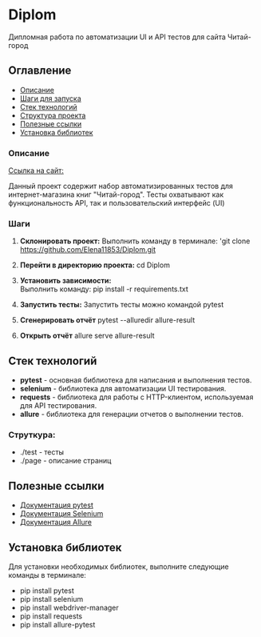 # Diplom
Дипломная работа по автоматизации UI и API тестов для сайта Читай-город

## Оглавление
- [Описание](#описание)
- [Шаги для запуска](#шаги-для-запуска)
- [Стек технологий](#стек-технологий)
- [Структура проекта](#структура-проекта)
- [Полезные ссылки](#полезные-ссылки)
- [Установка библиотек](#установка-библиотек)

### Описание
   [Ссылка на сайт:](https://www.chitai-gorod.ru/) 

   Данный проект содержит набор автоматизированных тестов для интернет-магазина книг "Читай-город". 
   Тесты охватывают как функциональность API, так и пользовательский интерфейс (UI)
   
### Шаги
1. **Склонировать проект:** 
    Выполнить команду в терминале: 'git clone https://github.com/Elena11853/Diplom.git

2. **Перейти в директорию проекта:**
        cd Diplom

3. **Установить зависимости:**  
   Выполнить команду:
   pip install -r requirements.txt

4. **Запустить тесты:** 
    Запустить тесты можно командой pytest

5. **Сгенерировать отчёт**
   pytest --alluredir allure-result

6. **Открыть отчёт**
   allure serve allure-result

## Стек технологий
- **pytest** - основная библиотека для написания и выполнения тестов.
- **selenium** - библиотека для автоматизации UI тестирования.
- **requests** - библиотека для работы с HTTP-клиентом, используемая для API тестирования.
- **allure** - библиотека для генерации отчетов о выполнении тестов.

### Струткура:
- ./test - тесты
- ./page - описание страниц

## Полезные ссылки
- [Документация pytest](https://docs.pytest.org/en/stable/)
- [Документация Selenium](https://www.selenium.dev/documentation/webdriver/)
- [Документация Allure](https://docs.qameta.io/allure/)

## Установка библиотек
Для установки необходимых библиотек, выполните следующие команды в терминале:

- pip install pytest
- pip install selenium
- pip install webdriver-manager
- pip install requests
- pip install allure-pytest





